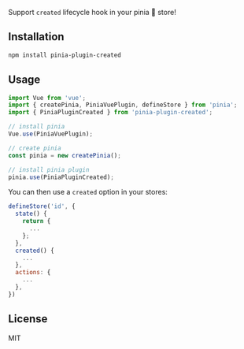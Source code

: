 Support `created` lifecycle hook in your pinia 🍍 store!

## Installation

```sh
npm install pinia-plugin-created
```

## Usage

```js
import Vue from 'vue';
import { createPinia, PiniaVuePlugin, defineStore } from 'pinia';
import { PiniaPluginCreated } from 'pinia-plugin-created';

// install pinia
Vue.use(PiniaVuePlugin);

// create pinia
const pinia = new createPinia();

// install pinia plugin
pinia.use(PiniaPluginCreated);
```

You can then use a `created` option in your stores:

```js
defineStore('id', {
  state() {
    return {
      ...
    };
  },
  created() {
    ...
  },
  actions: {
    ...
  },
})
```

## License

MIT